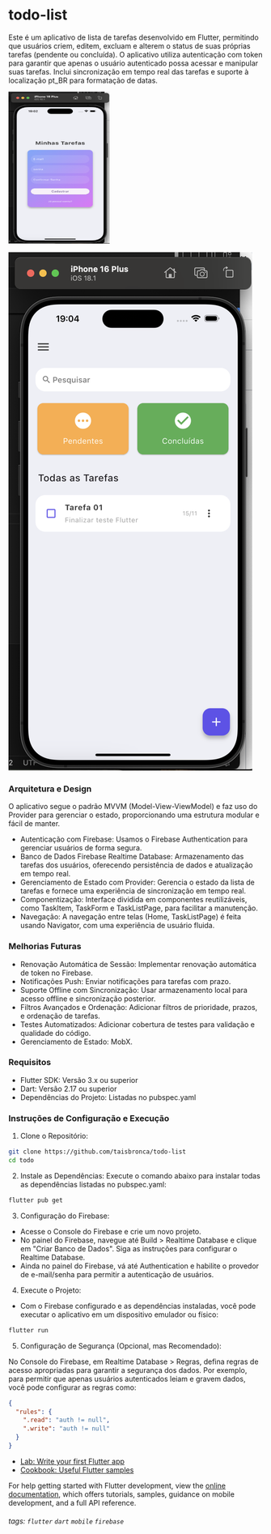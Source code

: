 # todo-list

Este é um aplicativo de lista de tarefas desenvolvido em Flutter, permitindo que usuários criem, editem, excluam e alterem o status de suas próprias tarefas (pendente ou concluída). O aplicativo utiliza autenticação com token para garantir que apenas o usuário autenticado possa acessar e manipular suas tarefas. Inclui sincronização em tempo real das tarefas e suporte à localização pt_BR para formatação de datas.


 <img src="assets/print01.png" width="200" height="300" />

![Home](assets/print02.png)


### Arquitetura e Design
O aplicativo segue o padrão MVVM (Model-View-ViewModel) e faz uso do Provider para gerenciar o estado, proporcionando uma estrutura modular e fácil de manter.

- Autenticação com Firebase: Usamos o Firebase Authentication para gerenciar usuários de forma segura.
- Banco de Dados Firebase Realtime Database: Armazenamento das tarefas dos usuários, oferecendo persistência de dados e atualização em tempo real.
- Gerenciamento de Estado com Provider: Gerencia o estado da lista de tarefas e fornece uma experiência de sincronização em tempo real.
- Componentização: Interface dividida em componentes reutilizáveis, como TaskItem, TaskForm e TaskListPage, para facilitar a manutenção.
- Navegação: A navegação entre telas (Home, TaskListPage) é feita usando Navigator, com uma experiência de usuário fluida.

### Melhorias Futuras
- Renovação Automática de Sessão: Implementar renovação automática de token no Firebase.
- Notificações Push: Enviar notificações para tarefas com prazo.
- Suporte Offline com Sincronização: Usar armazenamento local para acesso offline e sincronização posterior.
- Filtros Avançados e Ordenação: Adicionar filtros de prioridade, prazos, e ordenação de tarefas.
- Testes Automatizados: Adicionar cobertura de testes para validação e qualidade do código.
- Gerenciamento de Estado: MobX.

### Requisitos
- Flutter SDK: Versão 3.x ou superior
- Dart: Versão 2.17 ou superior
- Dependências do Projeto: Listadas no pubspec.yaml

### Instruções de Configuração e Execução
1. Clone o Repositório:

```bash
git clone https://github.com/taisbronca/todo-list
cd todo
```
2. Instale as Dependências: Execute o comando abaixo para instalar todas as dependências listadas no pubspec.yaml:
```bash
flutter pub get
```

3. Configuração do Firebase:

- Acesse o Console do Firebase e crie um novo projeto.
- No painel do Firebase, navegue até Build > Realtime Database e clique em "Criar Banco de Dados". Siga as instruções para configurar o Realtime Database.
- Ainda no painel do Firebase, vá até Authentication e habilite o provedor de e-mail/senha para permitir a autenticação de usuários.

4. Execute o Projeto: 
- Com o Firebase configurado e as dependências instaladas, você pode executar o aplicativo em um dispositivo emulador ou físico:
```bash
flutter run
```

5. Configuração de Segurança (Opcional, mas Recomendado):

No Console do Firebase, em Realtime Database > Regras, defina regras de acesso apropriadas para garantir a segurança dos dados. Por exemplo, para permitir que apenas usuários autenticados leiam e gravem dados, você pode configurar as regras como:
```json
{
  "rules": {
    ".read": "auth != null",
    ".write": "auth != null"
  }
}
```

- [Lab: Write your first Flutter app](https://docs.flutter.dev/get-started/codelab)
- [Cookbook: Useful Flutter samples](https://docs.flutter.dev/cookbook)

For help getting started with Flutter development, view the
[online documentation](https://docs.flutter.dev/), which offers tutorials,
samples, guidance on mobile development, and a full API reference.

###### tags: `flutter` `dart` `mobile` `firebase`
